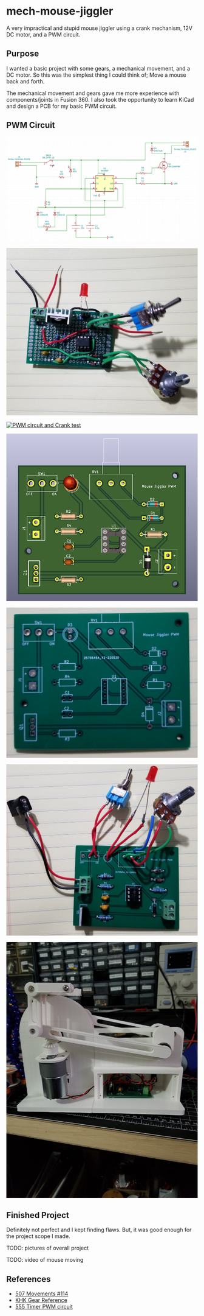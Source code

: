 # mech-mouse-jiggler

A very impractical and stupid mouse jiggler using a crank mechanism, 12V DC motor, and a PWM circuit.

## Purpose

I wanted a basic project with some gears, a mechanical movement, and a DC motor. 
So this was the simplest thing I could think of; Move a mouse back and forth.

The mechanical movement and gears gave me more experience with components/joints in Fusion 360.
I also took the opportunity to learn KiCad and design a PCB for my basic PWM circuit.

## PWM Circuit

![docs/pwm-schematic.PNG](docs/pwm-schematic.PNG)

![docs/prototype-pwm.jpg](docs/prototype-pwm.jpg)

[![PWM circuit and Crank test](https://img.youtube.com/vi/8-THsEUhmM4/0.jpg)](https://youtube.com/shorts/8-THsEUhmM4)

![docs/pwm-pcb-3d.PNG](docs/pwm-pcb-3d.PNG)

![docs/pcb-blank.jpg](docs/pcb-blank.jpg)

![docs/pcb-assembled.jpg](docs/pcb-assembled.jpg)

![docs/assembled-1.jpg](docs/assembled-1.jpg)

## Finished Project

Definitely not perfect and I kept finding flaws. But, it was good enough for the project scope I made.

TODO: pictures of overall project

TODO: video of mouse moving

## References

- [507 Movements #114](http://507movements.com/mm_114.html)
- [KHK Gear Reference](https://khkgears.net/new/gear_knowledge/gear_technical_reference/involute_gear_profile.html)
- [555 Timer PWM circuit](http://www.555-timer-circuits.com/motor-pwm.html)
